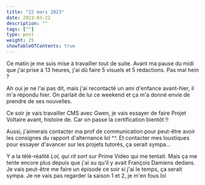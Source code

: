 ```yaml
---
title: "22 mars 2023"
date: 2023-03-22
description: ""
tags: [""]
type: post
weight: 25
showTableOfContents: true
---
```


Ce matin je me suis mise à travailler tout de suite. Avant ma pause du midi que j'ai prise à 13 heures, j'ai dû faire 5 visuels et 5 rédactions. Pas mal hein ?

Ah oui je ne l'ai pas dit, mais j'ai recontacté un ami d'enfance avant-hier, il m'a répondu hier. On parlait de lui ce weekend et ça m'a donné envie de prendre de ses nouvelles.

Ce soir je vais travailler CMS avec Gwen, je vais essayer de faire Projet Voltaire avant, histoire de. Car on passe la certification bientôt !!

Aussi, j'aimerais contacter ma prof de communication pour peut-être avoir les consignes du rapport d'alternance lol ^^. Et contacter mes loustiques pour essayer d'avancer sur les projets tutorés, ça serait sympa...

Y a la télé-réalité *Lol, qui rit sort* sur Prime Video qui me tentait. Mais ça me tente encore plus depuis que j'ai su qu'il y avait François Damiens dedans. Je vais peut-être me faire un épisode ce soir si j'ai le temps, ça serait sympa. Je ne vais pas regarder la saison 1 et 2, je m'en fous lol

